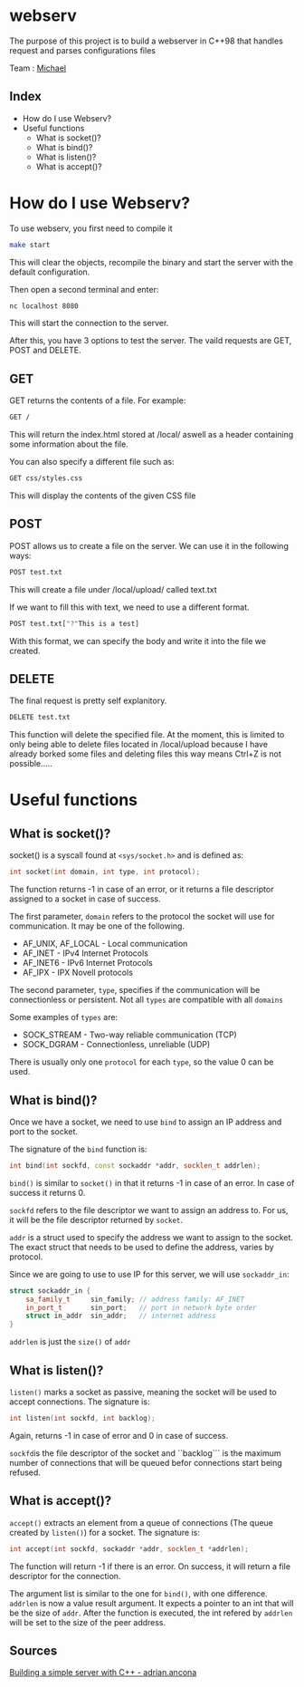 # webserv
The purpose of this project is to build a webserver in C++98 that handles request and parses configurations files

Team : [Michael](https://github.com/Schmitzi)

## Index
- How do I use Webserv?
- Useful functions
  - What is socket()?
  - What is bind()?
  - What is listen()?
  - What is accept()?

# How do I use Webserv?

To use webserv, you first need to compile it

```bash
make start
```

This will clear the objects, recompile the binary and start the server with the default configuration.

Then open a second terminal and enter:
```bash
nc localhost 8080
```

This will start the connection to the server.

After this, you have 3 options to test the server. The vaild requests are GET, POST and DELETE.

## GET

GET returns the contents of a file. For example:

```bash
GET /
```

This will return the index.html stored at /local/ aswell as a header containing some information about the file.

You can also specify a different file such as:

```bash
GET css/styles.css
```

This will display the contents of the given CSS file

## POST

POST allows us to create a file on the server. We can use it in the following ways:

```bash
POST test.txt
```

This will create a file under /local/upload/ called text.txt

If we want to fill this with text, we need to use a different format.

```bash
POST test.txt["?"This is a test]
```

With this format, we can specify the body and write it into the file we created.

## DELETE

The final request is pretty self explanitory. 

```bash
DELETE test.txt
```

This function will delete the specified file. At the moment, this is limited to only being able to delete files located in /local/upload because I have already borked some files and deleting files this way means Ctrl+Z is not possible.....

# Useful functions

## What is socket()?
socket() is a syscall found at ```<sys/socket.h>``` and is defined as:
```cpp
int socket(int domain, int type, int protocol);
```
The function returns -1 in case of an error, or it returns a file descriptor assigned to a socket in case of success.

The first parameter, ```domain``` refers to the protocol the socket will use for communication. It may be one of the following.
 - AF_UNIX, AF_LOCAL - Local communication
 - AF_INET - IPv4 Internet Protocols
 - AF_INET6 - IPv6 Internet Protocols
 - AF_IPX - IPX Novell protocols
  
The second parameter, ```type```, specifies if the communication will be connectionless or persistent. Not all ```types``` are compatible with all ```domains```

Some examples of ```types``` are:

- SOCK_STREAM - Two-way reliable communication (TCP)
- SOCK_DGRAM - Connectionless, unreliable (UDP)

There is usually only one ```protocol``` for each ```type```, so the value 0 can be used.


## What is bind()?

Once we have a socket, we need to use ```bind``` to assign an IP address and port to the socket.

The signature of the ```bind``` function is:

```cpp
int bind(int sockfd, const sockaddr *addr, socklen_t addrlen);
```

```bind()``` is similar to ```socket()``` in that it returns -1 in case of an error. In case of success it returns 0.

```sockfd``` refers to the file descriptor we want to assign an address to. For us, it will be the file descriptor returned by ```socket```.

```addr``` is a struct used to specify the address we want to assign to the socket. The exact struct that needs to be used to define the address, varies by protocol.

Since we are going to use to use IP for this server, we will use ```sockaddr_in```:
```cpp
struct sockaddr_in {
	sa_family_t		sin_family;	// address family: AF_INET
	in_port_t		sin_port;	// port in network byte order
	struct in_addr	sin_addr;	// internet address
}
```

```addrlen``` is just the ```size()``` of ```addr```

## What is listen()?

```listen()``` marks a socket as passive, meaning the socket will be used to accept connections. The signature is:

```cpp
int listen(int sockfd, int backlog);
```

Again, returns -1 in case of error and 0 in case of success.

```sockfd```is the file descriptor of the socket and ``backlog``` is the maximum number of connections that will be queued befor connections start being refused.


## What is accept()?

```accept()``` extracts an element from a queue of connections (The queue created by ```listen()```) for a socket. The signature is:

```cpp
int accept(int sockfd, sockaddr *addr, socklen_t *addrlen);
```

The function will return -1 if there is an error. On success, it will return a file descriptor for the connection.

The argument list is similar to the one for ```bind()```, with one difference. ```addrlen``` is now a value result argument.
It expects a pointer to an int that will be the size of ```addr```. After the function is executed, the int refered by ```addrlen``` will be set to the size of the peer address.


## Sources
[Building a simple server with C++ - adrian.ancona](https://ncona.com/2019/04/building-a-simple-server-with-cpp/)